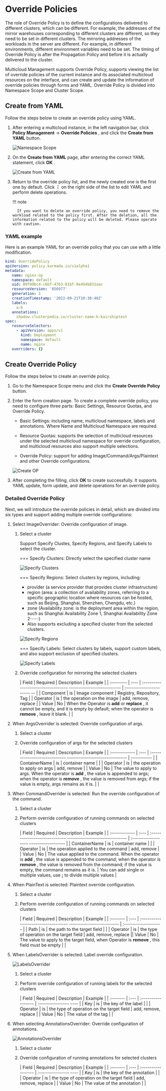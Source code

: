 # Override Policies

The role of Override Policy is to define the configurations delivered to different clusters, which can be different. For example, the addresses of the mirror warehouses corresponding to different clusters are different, so they need to be set in different clusters. The mirroring addresses of the workloads in the server are different. For example, in different environments, different environment variables need to be set. The timing of Override Policy is after the Propagation Policy and before it is actually delivered to the cluster.

Multicloud Management supports Override Policy, supports viewing the list of override policies of the current instance and its associated multicloud resources on the interface, and can create and update the information of override policies through forms and YAML. Override Policy is divided into Namespace Scope and Cluster Scope.

## Create from YAML

Follow the steps below to create an override policy using YAML.


1. After entering a multicloud instance, in the left navigation bar, click __Policy Management__ -> __Override Policies__ , and click the __Create from YAML__ button.

     ![Namespace Scope](../images/op001.png)

2. On the __Create from YAML__ page, after entering the correct YAML statement, click __OK__ .

     ![Create from YAML](../images/op002.png)

3. Return to the override policy list, and the newly created one is the first one by default. Click __⋮__ on the right side of the list to edit YAML and perform delete operations.

     !!! note

         If you want to delete an override policy, you need to remove the workload related to the policy first. After the deletion, all the information related to the policy will be deleted. Please operate with caution.

### YAML example

Here is an example YAML for an override policy that you can use with a little modification.

```yaml
kind: OverridePolicy
apiVersion: policy.karmada.io/v1alpha1
metadata:
   name: nginx-op
   namespace: default
   uid: 09f89bc4-c6bf-47b3-81bf-9e494b831aac
   resourceVersion: '856977'
   generation: 1
   creationTimestamp: '2022-09-21T10:30:40Z'
   labels:
     a:b
   annotations:
     shadow.clusterpedia.io/cluster-name:k-kairshiptest
spec:
   resourceSelectors:
     - apiVersion: apps/v1
       kind: Deployment
       namespace: default
       name: nginx
   overriders: {}
```

## Create Override Policy

Follow the steps below to create an override policy.

1. Go to the Namespace Scope menu and click the __Create Override Policy__ button.

2. Enter the form creation page. To create a complete override policy, you need to configure three parts: Basic Settings, Resource Quotas, and Override Policy.

     - Basic Settings: including name, multicloud namespace, labels and annotations. Where Name and Multicloud Namespace are required.

     - Resource Quotas: supports the selection of multicloud resources under the selected multicloud namespace for override configuration, and multicloud resources also support multiple selections.

     - Override Policy: support for adding Image/Command/Args/Plaintext and other Override configurations.

     ![Create OP](../images/op003.png)

3. After completing the filling, click __OK__ to create successfully. It supports YAML update, form update, and delete operations for an override policy.

### Detailed Override Policy

Next, we will introduce the override policies in detail, which are divided into six types and support adding multiple override configurations:

1. Select ImageOverrider: Override configuration of image.

     1. Select a cluster

         Support Specify Clustes, Specify Regions, and Specify Labels to select the cluster.

         === Specify Clusters: Directly select the specified cluster name

         ![Specify Clusters](../images/op004.png)

         === Specify Regions: Select clusters by regions, including:

         - provider (a service provider that provides cluster infrastructure)
         - region (area: a collection of availability zones, referring to a specific geographic location where resources can be hosted, such as Beijing, Shanghai, Shenzhen, Chengdu, etc.)
         - zone (Availability zone: is the deployment area within the region, such as Shanghai Availability Zone 1, Shanghai Availability Zone 2·······)
         - Also supports excluding a specified cluster from the selected clusters.

         ![Specify Regions](../images/op005.png)

         === Specify Labels: Select clusters by labels, support custom labels, and also support exclusion of specified clusters.

         ![Specify Labels](../images/op006.png)

     2. Override configuration for mirroring the selected clusters

         | Field | Required | Description | Example |
         | :-------- | :--- | :--------------------------------- -------------------------- | :---------------------- -- |
         | Component | is | Image component | Registry, Repository, Tag |
         | Operator | is | the operation on the image | add, remove, replace |
         | Value | No | When the Operator is __add__ or __replace__ , it cannot be empty, and it is empty by default; when the operator is __remove__ , leave it blank. | |

2. When ArgsOverrider is selected: Override configuration of args.

     1. Select a cluster

     2. Override configuration of args for the selected clusters

         | Field | Required | Description | Example |
         | :------------ | :--- | :---------------------------- ------------------------------ | :---------- |
         | ContainerName | is | container name | |
         | Operator | is | the operation to apply on args | add, remove |
         | Value | No | The value to apply to args. When the operator is __add__ , the value is appended to args; when the operator is __remove__ , the value is removed from args; if the value is empty, args remains as it is. | |

3. When CommandOverrider is selected: Run the override configuration of the command.

     1. Select a cluster

     2. Perform override configuration of running commands on selected clusters

         | Field | Required | Description | Example |
         | :------------ | :--- | :---------------------------- ------------------------------ | :------------------ ------------------ |
         | ContainerName | is | container name | |
         | Operator | is | the operation applied to the command | add, remove |
         | Value | No | The value applied to the command. When the operator is __add__ , the value is appended to the command; when the operator is __remove__ , the value is removed from the command; if the value is empty, the command remains as it is. | You can add single or multiple values, use __;__ to divide multiple values |

4. When PlainText is selected: Plaintext override configuration.

     1. Select a cluster

     2. Perform override configuration of running commands on selected clusters

         | Field | Required | Description | Example |
         | :------- | :--- | :---------------------------------- ------------------------- | :------------------- |
         | Path | is | the path to the target field | |
         | Operator | is | the type of operation on the target field | add, remove, replace || Value | No | The value to apply to the target field, when Operator is __remove__ , this field must be empty | |

5. When LabelsOverrider is selected: Label override configuration.

     ![LabelsOverrider](../images/op007.png)

     1. Select a cluster

     2. Perform override configuration of running labels for the selected clusters

        | Field | Required | Description | Example |
        | :------- | :--- | :----------------- | :--------------- ---- |
        | Key | is | the key of the label | |
        | Operator | is | the type of operation on the target field | add, remove, replace |
        | Value | No | The value of the tag | |

6. When selecting AnnotationsOverrider: Override configuration of annotations.

     ![AnnotationsOverrider](../images/op008.png)

     1. Select a cluster

     2. Override configuration of running annotations for selected clusters

        | Field | Required | Description | Example |
        | :------- | :--- | :----------------- | :--------------- ---- |
        | Key | is | the key of the annotation | |
        | Operator | is | the type of operation on the target field | add, remove, replace |
        | Value | No | The value of the annotation | |
